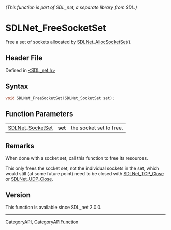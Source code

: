 ###### (This function is part of SDL_net, a separate library from SDL.)
# SDLNet_FreeSocketSet

Free a set of sockets allocated by [SDLNet_AllocSocketSet](SDLNet_AllocSocketSet)().

## Header File

Defined in [<SDL_net.h>](https://github.com/libsdl-org/SDL_net/blob/SDL2/include/SDL_net.h)

## Syntax

```c
void SDLNet_FreeSocketSet(SDLNet_SocketSet set);
```

## Function Parameters

|                                      |         |                         |
| ------------------------------------ | ------- | ----------------------- |
| [SDLNet_SocketSet](SDLNet_SocketSet) | **set** | the socket set to free. |

## Remarks

When done with a socket set, call this function to free its resources.

This only frees the socket set, not the individual sockets in the set,
which would still (at some future point) need to be closed with
[SDLNet_TCP_Close](SDLNet_TCP_Close) or
[SDLNet_UDP_Close](SDLNet_UDP_Close).

## Version

This function is available since SDL_net 2.0.0.

----
[CategoryAPI](CategoryAPI), [CategoryAPIFunction](CategoryAPIFunction)

